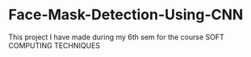 # Face-Mask-Detection-Using-CNN
 This project I have made during my 6th sem for the course SOFT COMPUTING TECHNIQUES
